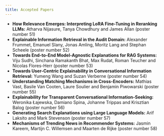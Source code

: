 ```yaml
---
title: Accepted Papers
---
```



- **How Relevance Emerges: Interpreting LoRA Fine-Tuning in Reranking LLMs:** Atharva Nijasure, Tanya Chowdhury and James Allan (poster number 51)
- **Explainable Information Retrieval in the Audit Domain:** Alexander Frummet, Emanuel Slany, Jonas Amling, Moritz Lang and Stephan Scheele (poster number 52)
- **Towards End-to-End Model-Agnostic Explanations for RAG Systems:** Viju Sudhi, Sinchana Ramakanth Bhat, Max Rudat, Roman Teucher and Nicolas Flores-Herr (poster number 53)
- **Towards User-Centric Explainability in Conversational Information Retrieval:** Yumeng Wang and Suzan Verberne (poster number 54)
- **Understanding Matching Mechanisms in Cross-Encoders:** Mathias Vast, Basile Van Cooten, Laure Soulier and Benjamin Piwowarski (poster number 55)
- **Explainability for Transparent Conversational Information-Seeking:** Weronika Łajewska, Damiano Spina, Johanne Trippas and Krisztian Balog (poster number 56)
- **Generating Search Explanations using Large Language Models:** Arif Laksito and Mark Stevenson (poster number 57)
- **Mechanisms of Trending News in Recommender Systems:** Jasmin Kareem, Martijn C. Willemsen and Maarten de Rijke (poster number 58)

